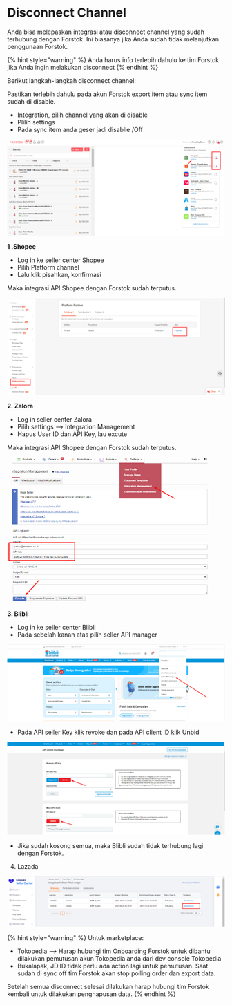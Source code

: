 # Disconnect Channel

Anda bisa melepaskan integrasi atau disconnect channel yang sudah terhubung dengan Forstok. Ini biasanya jika Anda sudah tidak melanjutkan penggunaan Forstok.

{% hint style="warning" %}
Anda harus info terlebih dahulu ke tim Forstok jika Anda ingin melakukan disconnect
{% endhint %}

Berikut langkah-langkah disconnect channel:

Pastikan terlebih dahulu  pada akun Forstok export item atau sync item sudah di disable.

* Integration, pilih channel yang akan di disable
* Plilih settings
* Pada sync item anda geser jadi disablle /Off

![](../../.gitbook/assets/image%20%28369%29.png)

**1 .Shopee**

* Log in ke seller center Shopee
* Pilih Platform channel
* Lalu klik pisahkan, konfirmasi

Maka integrasi API Shopee dengan Forstok sudah terputus.

![](../../.gitbook/assets/image%20%28367%29.png)

**2. Zalora**

* Log in seller center Zalora
* Pilih settings --&gt; Integration Management
* Hapus User ID dan API Key, lau excute

Maka integrasi API Shopee dengan Forstok sudah terputus.

![](../../.gitbook/assets/image%20%28368%29.png)

**3. Blibli**

* Log in ke seller center Blibli
* Pada sebelah kanan atas pilih seller API manager

![](../../.gitbook/assets/image%20%28399%29.png)

* Pada API seller Key klik revoke dan pada API client ID klik Unbid

![](../../.gitbook/assets/image%20%28398%29.png)

* Jika sudah kosong semua, maka Blibli sudah tidak terhubung lagi dengan Forstok.

4. Lazada

![](../../.gitbook/assets/image%20%28432%29.png)

{% hint style="warning" %}
Untuk marketplace:

* Tokopedia --&gt; Harap hubungi tim Onboarding Forstok untuk dibantu dilakukan pemutusan akun Tokopedia anda dari dev console Tokopedia
* Bukalapak, JD.ID tidak perlu ada action lagi untuk pemutusan. Saat sudah di sync off tim Forstok akan stop polling order dan export data.

Setelah semua disconnect selesai dilakukan harap hubungi tim Forstok kembali untuk dilakukan penghapusan data.
{% endhint %}



